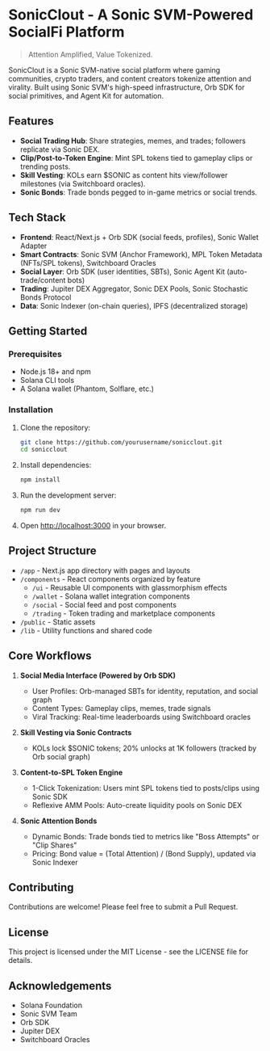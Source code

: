 # SonicClout - A Sonic SVM-Powered SocialFi Platform

> Attention Amplified, Value Tokenized.

SonicClout is a Sonic SVM-native social platform where gaming communities, crypto traders, and content creators tokenize attention and virality. Built using Sonic SVM's high-speed infrastructure, Orb SDK for social primitives, and Agent Kit for automation.

## Features

- **Social Trading Hub**: Share strategies, memes, and trades; followers replicate via Sonic DEX.
- **Clip/Post-to-Token Engine**: Mint SPL tokens tied to gameplay clips or trending posts.
- **Skill Vesting**: KOLs earn $SONIC as content hits view/follower milestones (via Switchboard oracles).
- **Sonic Bonds**: Trade bonds pegged to in-game metrics or social trends.

## Tech Stack

- **Frontend**: React/Next.js + Orb SDK (social feeds, profiles), Sonic Wallet Adapter
- **Smart Contracts**: Sonic SVM (Anchor Framework), MPL Token Metadata (NFTs/SPL tokens), Switchboard Oracles
- **Social Layer**: Orb SDK (user identities, SBTs), Sonic Agent Kit (auto-trade/content bots)
- **Trading**: Jupiter DEX Aggregator, Sonic DEX Pools, Sonic Stochastic Bonds Protocol
- **Data**: Sonic Indexer (on-chain queries), IPFS (decentralized storage)

## Getting Started

### Prerequisites

- Node.js 18+ and npm
- Solana CLI tools
- A Solana wallet (Phantom, Solflare, etc.)

### Installation

1. Clone the repository:
   ```bash
   git clone https://github.com/yourusername/sonicclout.git
   cd sonicclout
   ```

2. Install dependencies:
   ```bash
   npm install
   ```

3. Run the development server:
   ```bash
   npm run dev
   ```

4. Open [http://localhost:3000](http://localhost:3000) in your browser.

## Project Structure

- `/app` - Next.js app directory with pages and layouts
- `/components` - React components organized by feature
  - `/ui` - Reusable UI components with glassmorphism effects
  - `/wallet` - Solana wallet integration components
  - `/social` - Social feed and post components
  - `/trading` - Token trading and marketplace components
- `/public` - Static assets
- `/lib` - Utility functions and shared code

## Core Workflows

1. **Social Media Interface (Powered by Orb SDK)**
   - User Profiles: Orb-managed SBTs for identity, reputation, and social graph
   - Content Types: Gameplay clips, memes, trade signals
   - Viral Tracking: Real-time leaderboards using Switchboard oracles

2. **Skill Vesting via Sonic Contracts**
   - KOLs lock $SONIC tokens; 20% unlocks at 1K followers (tracked by Orb social graph)

3. **Content-to-SPL Token Engine**
   - 1-Click Tokenization: Users mint SPL tokens tied to posts/clips using Sonic SDK
   - Reflexive AMM Pools: Auto-create liquidity pools on Sonic DEX

4. **Sonic Attention Bonds**
   - Dynamic Bonds: Trade bonds tied to metrics like "Boss Attempts" or "Clip Shares"
   - Pricing: Bond value = (Total Attention) / (Bond Supply), updated via Sonic Indexer

## Contributing

Contributions are welcome! Please feel free to submit a Pull Request.

## License

This project is licensed under the MIT License - see the LICENSE file for details.

## Acknowledgements

- Solana Foundation
- Sonic SVM Team
- Orb SDK
- Jupiter DEX
- Switchboard Oracles 